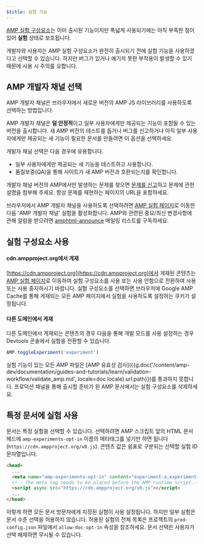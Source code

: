 ```yaml
---
$title: 실험 기능
---
```


[AMP 실험 구성요소](https://github.com/ampproject/amphtml/tree/master/tools/experiments)는
이미 출시된 기능이지만 폭넓게 사용되기에는 아직 부족한 점이 있어 **실험** 상태로 보호됩니다.

개발자와 사용자는 AMP 실험 구성요소가 완전히 출시되기 전에 실험 기능을 사용하겠다고 선택할 수 있습니다.
하지만 버그가 있거나 예기치 못한 부작용이 발생할 수 있기 때문에 사용 시 주의를 요합니다.

## AMP 개발자 채널 선택

AMP 개발자 채널은 브라우저에서 새로운 버전의 AMP JS 라이브러리를 사용하도록 선택하는 방법입니다.

AMP 개발자 채널은 **덜 안정적**이고 일부 사용자에게만 제공되는 기능이 포함될 수 있는 버전을 출시합니다. 새 AMP 버전의 테스트를 돕거나 버그를 신고하거나 아직 일부 사용자에게만 제공되는 새 기능이 필요한 문서를 만들려면 이 옵션을 선택하세요.

개발자 채널 선택은 다음 경우에 유용합니다.

- 일부 사용자에게만 제공되는 새 기능을 테스트하고 사용합니다.
- 품질보증(QA)을 통해 사이트가 새 AMP 버전과 호환되는지를 확인합니다.

개발자 채널 버전의 AMP에서만 발생하는 문제를 찾으면 [문제를 신고](https://github.com/ampproject/amphtml/issues/new)하고 문제에 관한 설명을 첨부해 주세요. 항상 문제를 재현하는 페이지의 URL을 포함하세요.

브라우저에서 AMP 개발자 채널을 사용하도록 선택하려면 [AMP 실험 페이지](https://cdn.ampproject.org/experiments.html)로 이동한 다음 'AMP 개발자 채널' 실험을 활성화합니다. AMP와 관련된 중요/최신 변경사항에 관해 알림을 받으려면 [amphtml-announce](https://groups.google.com/forum/#!forum/amphtml-announce) 메일링 리스트를 구독하세요.

## 실험 구성요소 사용

#### cdn.ampproject.org에서 게재

[https://cdn.ampproject.org](https://cdn.ampproject.org)에서 게재된 콘텐츠는 
[AMP 실험 페이지](https://cdn.ampproject.org/experiments.html)로 이동하여
실험 구성요소를 사용 또는 사용 안함으로 전환하여 사용 또는 사용 중지하시기 바랍니다. 실험 구성요소를 선택하면 브라우저에 Google AMP Cache를 통해 게재되는 모든 AMP 페이지에서 실험을 사용하도록 설정하는 쿠키가 설정됩니다.

#### 다른 도메인에서 게재

다른 도메인에서 게재되는 콘텐츠의 경우 다음을 통해 개발 모드를 사용 설정하는 경우 Devtools 콘솔에서 실험을 전환할 수 있습니다.

```js
AMP.toggleExperiment('experiment')
```

실험 기능이 있는 모든 AMP 파일은
[AMP 유효성 검사]({{g.doc('/content/amp-dev/documentation/guides-and-tutorials/learn/validation-workflow/validate_amp.md', locale=doc.locale).url.path}})를 통과하지 못합니다.
프로덕션 채널을 통해 출시할 준비가 된 AMP 문서에서는 실험 구성요소를 삭제하세요.

## 특정 문서에 실험 사용

문서는 특정 실험을 선택할 수 있습니다. 선택하려면 AMP 스크립트 앞의 HTML 문서 헤드에 `amp-experiments-opt-in` 이름의 메타태그를 넣기만 하면 됩니다(`https://cdn.ampproject.org/v0.js`). 콘텐츠 값은 쉼표로 구분되는 선택할 실험 ID 문자열입니다.

```html
<head>
  ...
  <meta name="amp-experiments-opt-in" content="experiment-a,experiment-b">
  <!-- The meta tag needs to be placed before the AMP runtime script.-->
  <script async src="https://cdn.ampproject.org/v0.js"></script>
  ...
</head>
```

이렇게 하면 모든 문서 방문자에게 지정된 실험이 사용 설정됩니다. 하지만 일부 실험은 문서 수준 선택을 허용하지 않습니다. 허용된 실험의 전체 목록은 프로젝트의 `prod-config.json` 파일에서 `allow-doc-opt-in` 속성을 참조하세요. 문서 선택은 사용자가 선택 해제하면 무시될 수 있습니다.
 
